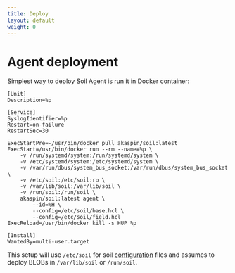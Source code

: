 ```yaml
---
title: Deploy
layout: default
weight: 0
---
```


# Agent deployment

Simplest way to deploy Soil Agent is run it in Docker container:

```
[Unit]
Description=%p

[Service]
SyslogIdentifier=%p
Restart=on-failure
RestartSec=30

ExecStartPre=-/usr/bin/docker pull akaspin/soil:latest
ExecStart=/usr/bin/docker run --rm --name=%p \
    -v /run/systemd/system:/run/systemd/system \
    -v /etc/systemd/system:/etc/systemd/system \
    -v /var/run/dbus/system_bus_socket:/var/run/dbus/system_bus_socket \
    -v /etc/soil:/etc/soil:ro \
    -v /var/lib/soil:/var/lib/soil \
    -v /run/soil:/run/soil \
    akaspin/soil:latest agent \
        --id=%H \
        --config=/etc/soil/base.hcl \
        --config=/etc/soil/field.hcl
ExecReload=/usr/bin/docker kill -s HUP %p

[Install]
WantedBy=multi-user.target
```

This setup will use `/etc/soil` for soil [configuration]({{site.baseurl}}/agent/configuration) files and assumes to deploy BLOBs in `/var/lib/soil` or `/run/soil`.

